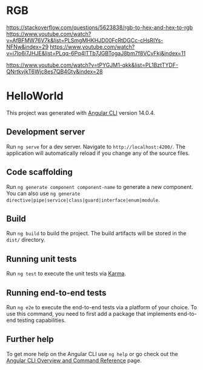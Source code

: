 # RGB
https://stackoverflow.com/questions/5623838/rgb-to-hex-and-hex-to-rgb
https://www.youtube.com/watch?v=AfBFMW76V7k&list=PLSmgMHKHJD00FcRtDGCc-cHsRIYs-NFNw&index=29
https://www.youtube.com/watch?v=j7lo6i7JHJE&list=PLqq-6Pq4lTTb7JGBTogaJ8bm7f8VCvFkj&index=11

https://www.youtube.com/watch?v=tPYGJM1-qkk&list=PL1BztTYDF-QNrtkvjkT6Wjc8es7QB4Gty&index=28

# HelloWorld

This project was generated with [Angular CLI](https://github.com/angular/angular-cli) version 14.0.4.

## Development server

Run `ng serve` for a dev server. Navigate to `http://localhost:4200/`. The application will automatically reload if you change any of the source files.

## Code scaffolding

Run `ng generate component component-name` to generate a new component. You can also use `ng generate directive|pipe|service|class|guard|interface|enum|module`.

## Build

Run `ng build` to build the project. The build artifacts will be stored in the `dist/` directory.

## Running unit tests

Run `ng test` to execute the unit tests via [Karma](https://karma-runner.github.io).

## Running end-to-end tests

Run `ng e2e` to execute the end-to-end tests via a platform of your choice. To use this command, you need to first add a package that implements end-to-end testing capabilities.

## Further help

To get more help on the Angular CLI use `ng help` or go check out the [Angular CLI Overview and Command Reference](https://angular.io/cli) page.
